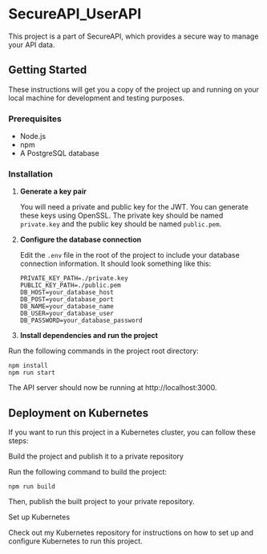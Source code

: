 # SecureAPI_UserAPI

This project is a part of SecureAPI, which provides a secure way to manage your API data.

## Getting Started

These instructions will get you a copy of the project up and running on your local machine for development and testing purposes.

### Prerequisites

- Node.js
- npm
- A PostgreSQL database

### Installation

1. **Generate a key pair**

   You will need a private and public key for the JWT. You can generate these keys using OpenSSL. The private key should be named `private.key` and the public key should be named `public.pem`.

2. **Configure the database connection**

   Edit the `.env` file in the root of the project to include your database connection information. It should look something like this:

   ```properties
   PRIVATE_KEY_PATH=./private.key
   PUBLIC_KEY_PATH=./public.pem
   DB_HOST=your_database_host
   DB_POST=your_database_port
   DB_NAME=your_database_name
   DB_USER=your_database_user
   DB_PASSWORD=your_database_password

3. **Install dependencies and run the project**

Run the following commands in the project root directory:
   ```properties
   npm install
   npm run start
   ```

The API server should now be running at http://localhost:3000.

## Deployment on Kubernetes
If you want to run this project in a Kubernetes cluster, you can follow these steps:

Build the project and publish it to a private repository

Run the following command to build the project:
   ```properties
   npm run build
   ```

Then, publish the built project to your private repository.

Set up Kubernetes

Check out my Kubernetes repository for instructions on how to set up and configure Kubernetes to run this project.
